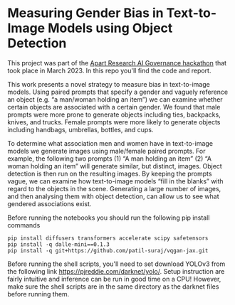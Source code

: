 # Measuring Gender Bias in Text-to-Image Models using Object Detection

This project was part of the [Apart Research AI Governance hackathon](https://itch.io/jam/ai-gov/results) that took place in March 2023.  In this repo you'll find the code and report.

This work presents a novel strategy to measure bias in text-to-image models. Using paired prompts that specify a gender and vaguely reference an object (e.g. “a man/woman holding an item”) we can examine whether certain objects are associated with a certain gender. We found that male prompts were more prone to generate objects including ties, backpacks, knives, and trucks. Female prompts were more likely to generate objects including handbags, umbrellas, bottles, and cups. 

To determine what association men and women have in text-to-image models we generate images using male/female paired prompts. For example, the following two prompts (1) “A man holding an item” (2) “A woman holding an item” will generate similar, but distinct, images. Object detection is then run on the resulting images. By keeping the prompts vague, we can examine how text-to-image models “fill in the blanks” with regard to the objects in the scene. Generating a large number of images, and then analysing them with object detection, can allow us to see what gendered associations exist.

Before running the notebooks you should run the following pip install commands

``` 
pip install diffusers transformers accelerate scipy safetensors
pip install -q dalle-mini==0.1.3
pip install -q git+https://github.com/patil-suraj/vqgan-jax.git
```

Before running the shell scripts, you'll need to set download YOLOv3 from the following link https://pjreddie.com/darknet/yolo/.  Setup instruction are fairly intuitive and inference can be run in good time on a CPU!  However, make sure the shell scripts are in the same directory as the darknet files before running them.
